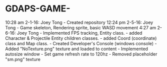 # GDAPS-GAME-
10:28 am 2-1-16: Joey Tong - Created repository
12:24 pm 2-5-16: Joey Tong - Game skeleton, Rendering sprite, basic WASD movement
4:27 am 2-6-16: Joey Tong - Implemented FPS tracking, Entity class.
                          - added Character & Projectile Entity children classes.
                          - added Coord (coordinate) class and Map class.
			  - Created Developer's Console (windows console)
			  - Added "NoTexture.png" texture and loaded to content
			  - Implemented autosize window
			  - Set game refresh rate to 120hz
			  - Removed placeholder "sm.png" texture
                            

